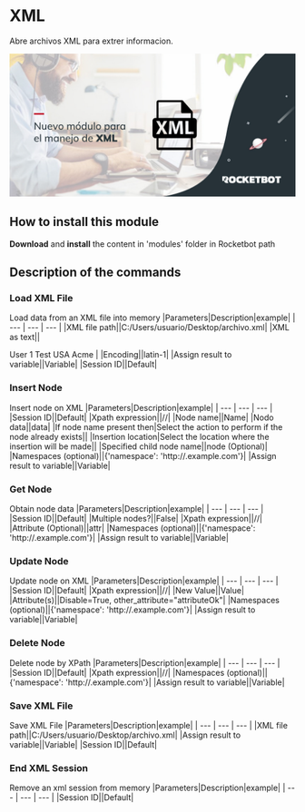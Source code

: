 



# XML
  
Abre archivos XML para extrer informacion.  
  
![banner](imgs/Banner_XML.png)
## How to install this module
  
__Download__ and __install__ the content in 'modules' folder in Rocketbot path  



## Description of the commands

### Load XML File
  
Load data from an XML file into memory
|Parameters|Description|example|
| --- | --- | --- |
|XML file path||C:/Users/usuario/Desktop/archivo.xml|
|XML as text||<?xml version="1.0" encoding="UTF-8"?>
<?xml-stylesheet type='text/xsl'?> 
<Users>
	<User>
	<Name>User 1</Name>
	<Surname>Test</Surname>
	<Country>USA</Country>
	<Company>Acme</Company>
	</User>
</Users>|
|Encoding||latin-1|
|Assign result to variable||Variable|
|Session ID||Default|

### Insert Node
  
Insert node on XML
|Parameters|Description|example|
| --- | --- | --- |
|Session ID||Default|
|Xpath expression||//|
|Node name||Name|
|Nodo data||data|
|If node name present then|Select the action to perform if the node already exists||
|Insertion location|Select the location where the insertion will be made||
|Specified child node name||node (Optional)|
|Namespaces (optional)||{'namespace': 'http://.example.com'}|
|Assign result to variable||Variable|

### Get Node
  
Obtain node data
|Parameters|Description|example|
| --- | --- | --- |
|Session ID||Default|
|Multiple nodes?||False|
|Xpath expression||//|
|Attribute (Optional)||attr|
|Namespaces (optional)||{'namespace': 'http://.example.com'}|
|Assign result to variable||Variable|

### Update Node
  
Update node on XML
|Parameters|Description|example|
| --- | --- | --- |
|Session ID||Default|
|Xpath expression||//|
|New Value||Value|
|Attribute(s)||Disable=True, other_attribute="attributeOk"|
|Namespaces (optional)||{'namespace': 'http://.example.com'}|
|Assign result to variable||Variable|

### Delete Node
  
Delete node by XPath
|Parameters|Description|example|
| --- | --- | --- |
|Session ID||Default|
|Xpath expression||//|
|Namespaces (optional)||{'namespace': 'http://.example.com'}|
|Assign result to variable||Variable|

### Save XML File
  
Save XML File
|Parameters|Description|example|
| --- | --- | --- |
|XML file path||C:/Users/usuario/Desktop/archivo.xml|
|Assign result to variable||Variable|
|Session ID||Default|

### End XML Session
  
Remove an xml session from memory
|Parameters|Description|example|
| --- | --- | --- |
|Session ID||Default|
